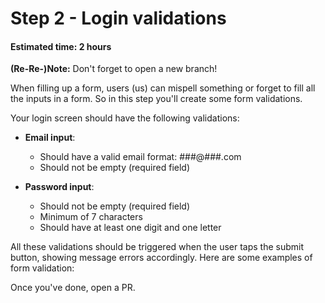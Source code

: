# Step 2 - Login validations
#### Estimated time: 2 hours

**(Re-Re-)Note:** Don't forget to open a new branch!

When filling up a form, users (us) can mispell something or forget to fill all the inputs in a form. So in this step you'll create some form validations.

Your login screen should have the following validations:

- **Email input**:
  - Should have a valid email format: ###@###.com
  - Should not be empty (required field)

- **Password input**:
  - Should not be empty (required field)
  - Minimum of 7 characters
  - Should have at least one digit and one letter

All these validations should be triggered when the user taps the submit button, showing message errors accordingly. Here are some examples of form validation:

Once you've done, open a PR.
